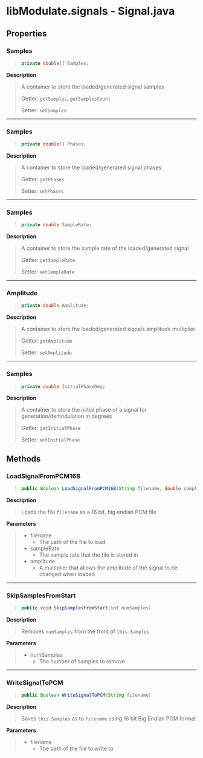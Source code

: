 # libModulate.signals - Signal.java

## Properties

### Samples
> ```java
> private double[] Samples;
> ```

**Description**

> A container to store the loaded/generated signal samples
> 
> Getter: `getSamples`, `getSamplesCount`
> 
> Setter: `setSamples`

---
### Samples
> ```java
> private double[] Phases;
> ```

**Description**

> A container to store the loaded/generated signal phases
>
> Getter: `getPhases`
>
> Setter: `setPhases`

---
### Samples
> ```java
> private double SampleRate;
> ```

**Description**

> A container to store the sample rate of the loaded/generated signal
>
> Getter: `getSampleRate`
>
> Setter: `setSampleRate`

---
### Amplitude
> ```java
> private double Amplitude;
> ```

**Description**

> A container to store the loaded/generated signals amplitude multiplier
>
> Getter: `getAmplitude`
>
> Setter: `setAmplitude`

---
### Samples
> ```java
> private double InitialPhaseDeg;
> ```

**Description**

> A container to store the initial phase of a signal for generation/demodulation in degrees
> 
> Getter: `getInitialPhase`
> 
> Setter: `setInitialPhase`

## Methods

### LoadSignalFromPCM16B
> ```java
> public Boolean LoadSignalFromPCM16B(String filename, double sampleRate, double amplitude)
> ```

**Description**

> Loads the file `filename` as a 16 bit, big endian PCM file

**Parameters**

> - filename
>   - The path of the file to load
> - sampleRate
>   - The sample rate that the file is stored in
> - amplitude
>   - A multiplier that allows the amplitude of the signal to be changed when loaded

---

### SkipSamplesFromStart
> ```java
> public void SkipSamplesFromStart(int numSamples)
> ```

**Description**

> Removes `numSamples` from the front of `this.Samples`

**Parameters**

> - numSamples
>   - The number of samples to remove

---

### WriteSignalToPCM
> ```java
> public Boolean WriteSignalToPCM(String filename)
> ```

**Description**

> Saves `this.Samples` as to `filename` using 16 bit Big Endian PCM format

**Parameters**

> - filename
>   - The path of the file to write to
